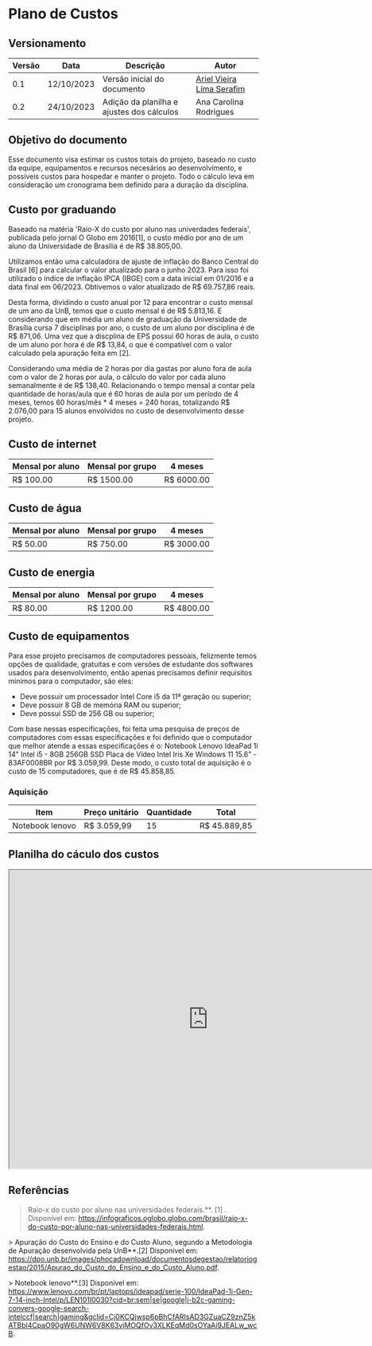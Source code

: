 # Plano de Custos

## Versionamento

| Versão | Data | Descrição | Autor |
|--------|------|-----------|---------------|
| 0.1 | 12/10/2023 | Versão inicial do documento | [Ariel Vieira Lima Serafim](https://github.com/ArielSixwings) |
| 0.2 | 24/10/2023 | Adição da planilha e ajustes dos cálculos | Ana Carolina Rodrigues |

## Objetivo do documento

Esse documento visa estimar os custos totais do projeto, baseado no custo da equipe, equipamentos e recursos necesários ao desenvolvimento, e possíveis custos para hospedar e manter o projeto. Todo o cálculo leva em consideração um cronograma bem definido para a duração da disciplina. 

## Custo por graduando
    
Baseado na matéria 'Raio-X do custo por aluno nas univerdades federais', publicada pelo jornal O Globo em 2016[1], o custo médio por ano de um aluno da Universidade de Brasília é de R$ 38.805,00.

Utilizamos então uma calculadora de ajuste de inflação do Banco Central do Brasil [6] para calcular o valor atualizado para o junho 2023. Para isso foi utilizado o índice de inflação IPCA (IBGE) com a data inicial em 01/2016 e a data final em 06/2023. Obtivemos o valor atualizado de R$ 69.757,86 reais.

Desta forma, dividindo o custo anual por 12 para encontrar o custo mensal de um ano da UnB, temos que o custo mensal é de R$ 5.813,16. E considerando que em média um aluno de graduação da Universidade de Brasília cursa 7 disciplinas por ano, o custo de um aluno por disciplina é de R$ 871,06. Uma vez que a discplina de EPS possui 60 horas de aula, o custo de um aluno por hora é de R$ 13,84, o que é compatível com o valor calculado pela apuração feita em [2].

Considerando uma média de 2 horas por dia gastas por aluno fora de aula com o valor de 2 horas por aula, o cálculo do valor por cada aluno semanalmente é de R$ 138,40. Relacionando o tempo mensal a contar pela quantidade de horas/aula que é 60 horas de aula por um período de 4 meses, temos 60 horas/mês * 4 meses = 240 horas, totalizando R$ 2.076,00 para 15 alunos envolvidos no custo de desenvolvimento desse projeto.

## Custo de internet

| **Mensal por aluno** | **Mensal por grupo** | **4 meses** |
|----------------------|----------------------|-------------|
| R$ 100.00 | R$ 1500.00 | R$ 6000.00 |


## Custo de água

| **Mensal por aluno** | **Mensal por grupo** | **4 meses** |
|----------------------|----------------------|-------------|
| R$ 50.00 | R$ 750.00 | R$ 3000.00 |

## Custo de energia

| **Mensal por aluno** | **Mensal por grupo** | **4 meses** |
|----------------------|----------------------|-------------|
| R$ 80.00 | R$ 1200.00 | R$ 4800.00 |


## Custo de equipamentos

Para esse projeto precisamos de computadores pessoais, felizmente temos opções de qualidade, gratuitas e com versões de estudante dos softwares usados para desenvolvimento, então apenas precisamos definir requisitos mínimos para o computador, são eles:

- Deve possuir um processador Intel Core i5 da 11ª geração ou superior;
- Deve possuir 8 GB de memória RAM ou superior;
- Deve possui SSD de 256 GB ou superior;
    
Com base nessas especificações, foi feita uma pesquisa de preços de computadores com essas especificações e foi definido que o computador que melhor atende a essas especificações é o: Notebook Lenovo IdeaPad 1i 14" Intel i5 - 8GB 256GB SSD Placa de Vídeo Intel Iris Xe Windows 11 15.6" - 83AF0008BR por R$ 3.059,99. Deste modo, o custo total de aquisição é o custo de 15 computadores, que é de R$ 45.858,85.

### Aquisição

| **Item** | **Preço unitário** | **Quantidade** | **Total** |
|----------------------|----------------------|-------------|-------------|
| Notebook lenovo | R$ 3.059,99 |  15 | R$ 45.889,85 |

## Planilha do cáculo dos custos
<iframe width="800" height="600" src="https://docs.google.com/spreadsheets/d/e/2PACX-1vSkyOB7Kn8Iro6fUK0NDjK7pTk0TIM4nqFHOFVNitJMfTsg10BrB9EsXGEwIl_3J1kYcxupWAyD28N3/pubhtml?gid=0&amp;single=true&amp;widget=true&amp;headers=false"></iframe>


## Referências
> Raio-x do custo por aluno nas universidades federais.**. [1] . Disponível em: <https://infograficos.oglobo.globo.com/brasil/raio-x-do-custo-por-aluno-nas-universidades-federais.html>.

‌>  Apuração do Custo do Ensino e do Custo Aluno, segundo a Metodologia de Apuração
desenvolvida pela UnB**.[2] Disponível em: <https://dpo.unb.br/images/phocadownload/documentosdegestao/relatoriogestao/2015/Apurao_do_Custo_do_Ensino_e_do_Custo_Aluno.pdf>.

‌> Notebook lenovo**.[3] Disponível em: <https://www.lenovo.com/br/pt/laptops/ideapad/serie-100/IdeaPad-1i-Gen-7-14-inch-Intel/p/LEN101I0030?cid=br:sem|se|google|j-b2c-gaming-convers-google-search-intelccf|search|gaming&gclid=Cj0KCQjwsp6pBhCfARIsAD3GZuaCZ9znZ5kATBbl4CpaO90gW6UNW6V8K63vjMOQfOv3XLKEqMd0sOYaAi9JEALw_wcB>.
